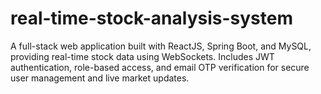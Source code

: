 # real-time-stock-analysis-system
A full-stack web application built with ReactJS, Spring Boot, and MySQL, providing real-time stock data using WebSockets. Includes JWT authentication, role-based access, and email OTP verification for secure user management and live market updates.
